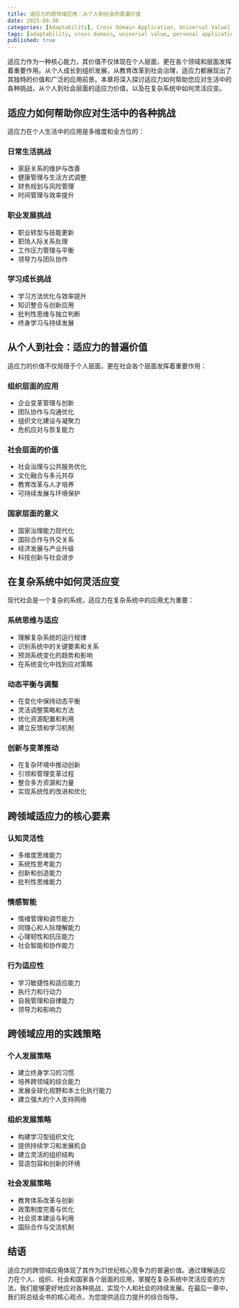 ```yaml
---
title: 适应力的跨领域应用：从个人到社会的普遍价值
date: 2025-08-30
categories: [Adaptability], Cross Domain Application, Universal Value]
tags: [adaptability, cross domain, universal value, personal application, social application]
published: true
---
```


适应力作为一种核心能力，其价值不仅体现在个人层面，更在各个领域和层面发挥着重要作用。从个人成长到组织发展，从教育改革到社会治理，适应力都展现出了其独特的价值和广泛的应用前景。本章将深入探讨适应力如何帮助您应对生活中的各种挑战，从个人到社会层面的适应力价值，以及在复杂系统中如何灵活应变。

## 适应力如何帮助你应对生活中的各种挑战

适应力在个人生活中的应用是多维度和全方位的：

### 日常生活挑战
- 家庭关系的维护与改善
- 健康管理与生活方式调整
- 财务规划与风险管理
- 时间管理与效率提升

### 职业发展挑战
- 职业转型与技能更新
- 职场人际关系处理
- 工作压力管理与平衡
- 领导力与团队协作

### 学习成长挑战
- 学习方法优化与效率提升
- 知识整合与创新应用
- 批判性思维与独立判断
- 终身学习与持续发展

## 从个人到社会：适应力的普遍价值

适应力的价值不仅局限于个人层面，更在社会各个层面发挥着重要作用：

### 组织层面的应用
- 企业变革管理与创新
- 团队协作与沟通优化
- 组织文化建设与凝聚力
- 危机应对与恢复能力

### 社会层面的价值
- 社会治理与公共服务优化
- 文化融合与多元共存
- 教育改革与人才培养
- 可持续发展与环境保护

### 国家层面的意义
- 国家治理能力现代化
- 国际合作与外交关系
- 经济发展与产业升级
- 科技创新与社会进步

## 在复杂系统中如何灵活应变

现代社会是一个复杂的系统，适应力在复杂系统中的应用尤为重要：

### 系统思维与适应
- 理解复杂系统的运行规律
- 识别系统中的关键要素和关系
- 预测系统变化的趋势和影响
- 在系统变化中找到应对策略

### 动态平衡与调整
- 在变化中保持动态平衡
- 灵活调整策略和方法
- 优化资源配置和利用
- 建立反馈和学习机制

### 创新与变革推动
- 在复杂环境中推动创新
- 引领和管理变革过程
- 整合多方资源和力量
- 实现系统性的改进和优化

## 跨领域适应力的核心要素

### 认知灵活性
- 多维度思维能力
- 系统性思考能力
- 创新和创造能力
- 批判性思维能力

### 情感智能
- 情绪管理和调节能力
- 同理心和人际理解能力
- 心理韧性和抗压能力
- 社会智能和协作能力

### 行为适应性
- 学习敏捷性和适应能力
- 执行力和行动力
- 自我管理和自律能力
- 领导力和影响力

## 跨领域应用的实践策略

### 个人发展策略
- 建立终身学习的习惯
- 培养跨领域的综合能力
- 发展全球化视野和本土化执行能力
- 建立强大的个人支持网络

### 组织发展策略
- 构建学习型组织文化
- 提供持续学习和发展机会
- 建立灵活的组织结构
- 营造包容和创新的环境

### 社会发展策略
- 教育体系改革与创新
- 政策制度完善与优化
- 社会资本建设与利用
- 国际合作与交流机制

## 结语

适应力的跨领域应用体现了其作为21世纪核心竞争力的普遍价值。通过理解适应力在个人、组织、社会和国家各个层面的应用，掌握在复杂系统中灵活应变的方法，我们能够更好地应对各种挑战，实现个人和社会的持续发展。在最后一章中，我们将总结全书的核心观点，为您提供适应力提升的综合指导。